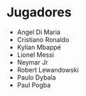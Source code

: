 # Jugadores

* Angel Di Maria
* Cristiano Ronaldo
* Kylian Mbappé
* Lionel Messi
* Neymar Jr
* Robert Lewandowski
* Paulo Dybala
* Paul Pogba